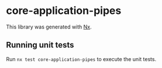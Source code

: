 # core-application-pipes

This library was generated with [Nx](https://nx.dev).

## Running unit tests

Run `nx test core-application-pipes` to execute the unit tests.
